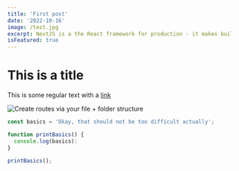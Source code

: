 ```yaml
---
title: 'First post'
date: '2022-10-16'
image: /test.jpg
excerpt: NextJS is a the React framework for production - it makes building fullstack React apps and sites a breeze and ships with built-in SSR.
isFeatured: true
---
```


# This is a title

This is some regular text with a [link](https://google.com)

![Create routes via your file + folder structure](/test.jpg)

```js
const basics = 'Okay, that should not be too difficult actually';

function printBasics() {
  console.log(basics):
}

printBasics();
```